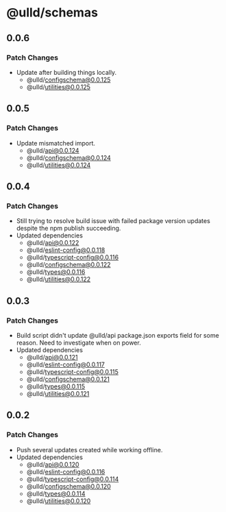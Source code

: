 # @ulld/schemas

## 0.0.6

### Patch Changes

- Update after building things locally.
  - @ulld/configschema@0.0.125
  - @ulld/utilities@0.0.125

## 0.0.5

### Patch Changes

- Update mismatched import.
  - @ulld/api@0.0.124
  - @ulld/configschema@0.0.124
  - @ulld/utilities@0.0.124

## 0.0.4

### Patch Changes

- Still trying to resolve build issue with failed package version updates despite the npm publish succeeding.
- Updated dependencies
  - @ulld/api@0.0.122
  - @ulld/eslint-config@0.0.118
  - @ulld/typescript-config@0.0.116
  - @ulld/configschema@0.0.122
  - @ulld/types@0.0.116
  - @ulld/utilities@0.0.122

## 0.0.3

### Patch Changes

- Build script didn't update @ulld/api package.json exports field for some reason. Need to investigate when on power.
- Updated dependencies
  - @ulld/api@0.0.121
  - @ulld/eslint-config@0.0.117
  - @ulld/typescript-config@0.0.115
  - @ulld/configschema@0.0.121
  - @ulld/types@0.0.115
  - @ulld/utilities@0.0.121

## 0.0.2

### Patch Changes

- Push several updates created while working offline.
- Updated dependencies
  - @ulld/api@0.0.120
  - @ulld/eslint-config@0.0.116
  - @ulld/typescript-config@0.0.114
  - @ulld/configschema@0.0.120
  - @ulld/types@0.0.114
  - @ulld/utilities@0.0.120
